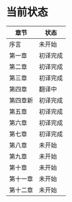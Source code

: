 # 当前状态

|  章节   | 状态  |
|  ----  | ----  |
| 序言  | 未开始 |
| 第一章  | 初译完成 |
| 第二章  | 初译完成 |
| 第三章  | 初译完成 |
| 第四章  | 翻译中 |
| 第四章新  | 初译完成 |
| 第五章  | 初译完成 |
| 第六章  | 初译完成 |
| 第七章  | 初译完成 |
| 第八章  | 未开始 |
| 第九章  | 未开始 |
| 第十章  | 未开始 |
| 第十一章  | 未开始 |
| 第十二章  | 未开始 |
